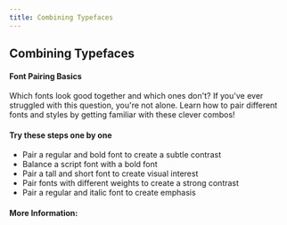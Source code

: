 ```yaml
---
title: Combining Typefaces
---
```

## Combining Typefaces

#### Font Pairing Basics

Which fonts look good together and which ones don't? If you've ever struggled with this question, you're not alone. Learn how to pair different fonts and styles by getting familiar with these clever combos!

#### Try these steps one by one

* Pair a regular and bold font to create a subtle contrast
* Balance a script font with a bold font
* Pair a tall and short font to create visual interest
* Pair fonts with different weights to create a strong contrast
* Pair a regular and italic font to create emphasis

#### More Information:
<!-- Please add any articles you think might be helpful to read before writing the article -->

